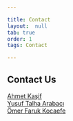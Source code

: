 ```yaml
---

title: Contact
layout:  null
tab: true
order: 1
tags: Contact

---
```


## Contact Us

[Ahmet Kaşif](https://www.linkedin.com/in/ahmetkasif/) <br>
[Yusuf Talha Arabacı](https://www.linkedin.com/in/yusufarbc/) <br>
[Ömer Faruk Kocaefe](https://www.linkedin.com/in/omer-faruk-kocaefe/) <br>
 
